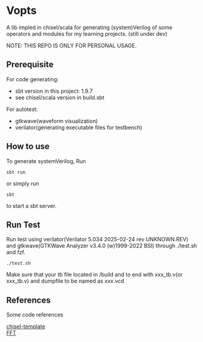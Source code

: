 # Vopts

A lib impled in chisel/scala for generating (system)Verilog of some operators and modules for my learning projects. (still under dev) <br>

NOTE: THIS REPO IS ONLY FOR PERSONAL USAGE.

## Prerequisite

For code generating:

- sbt version in this project: 1.9.7
- see chisel/scala version in build.sbt

For autotest:

- gtkwave(waveform visualization)
- verilator(generating executable files for testbench)

## How to use

To generate systemVerilog, Run

```
sbt run
```

or simply run

```
sbt
```

to start a sbt server.

## Run Test

Run test using verilator(Verilator 5.034 2025-02-24 rev UNKNOWN.REV) and gtkwave(GTKWave Analyzer v3.4.0 (w)1999-2022 BSI) through ./test.sh and fzf.

```
./test.sh
```

Make sure that your tb file located in /build and to end with xxx_tb.v(or xxx_tb.v) and dumpfile to be named as xxx.vcd

## References

Some code references

[chisel-template](https://github.com/chipsalliance/chisel-template.git) <br>
[FFT](https://github.com/IA-C-Lab-Fudan/Chisel-FFT-generator.git)
